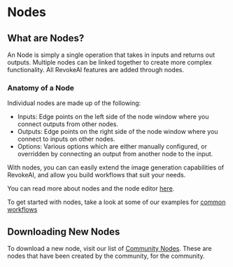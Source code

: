 # Nodes

## What are Nodes?
An Node is simply a single operation that takes in inputs and returns
out outputs. Multiple nodes can be linked together to create more
complex functionality. All RevokeAI features are added through nodes.

### Anatomy of a Node

Individual nodes are made up of the following:

- Inputs: Edge points on the left side of the node window where you connect outputs from other nodes.
- Outputs: Edge points on the right side of the node window where you connect to inputs on other nodes.
- Options: Various options which are either manually configured, or overridden by connecting an output from another node to the input.


With nodes, you can can easily extend the image generation capabilities of RevokeAI, and allow you build workflows that suit your needs. 

You can read more about nodes and the node editor [here](../nodes/NODES.md). 

To get started with nodes, take a look at some of our examples for [common workflows](../nodes/exampleWorkflows.md)

## Downloading New Nodes
To download a new node, visit our list of [Community Nodes](../nodes/communityNodes.md). These are nodes that have been created by the community, for the community. 


